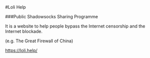 #Loli Help

###Public Shadowsocks Sharing Programme

It is a website to help people bypass the Internet censorship and the Internet blockade.

(e.g. The Great Firewall of China)

https://loli.help/